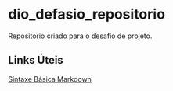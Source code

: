 # dio_defasio_repositorio
Repositorio criado para o desafio de projeto.

## Links Úteis
[Sintaxe Básica Markdown](https://www.markdownguide.org/)
